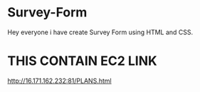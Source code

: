 # Survey-Form
Hey everyone i have create Survey Form using HTML and CSS.


# THIS CONTAIN EC2 LINK
http://16.171.162.232:81/PLANS.html
